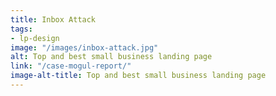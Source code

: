 ```yaml
---
title: Inbox Attack
tags:
- lp-design
image: "/images/inbox-attack.jpg"
alt: Top and best small business landing page
link: "/case-mogul-report/"
image-alt-title: Top and best small business landing page
---
```


